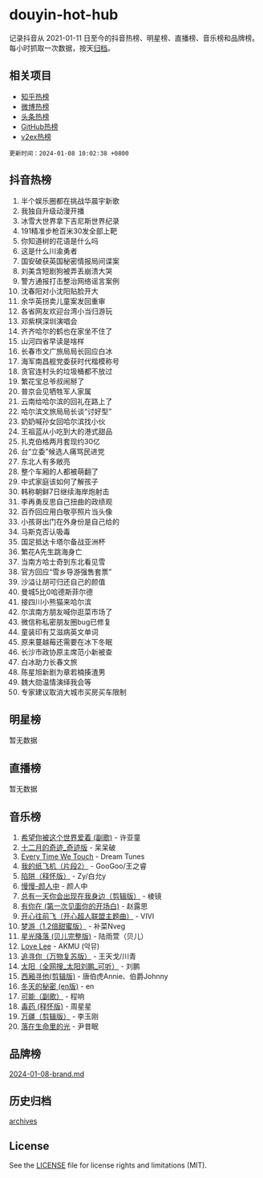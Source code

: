 # douyin-hot-hub

记录抖音从 2021-01-11 日至今的抖音热榜、明星榜、直播榜、音乐榜和品牌榜。每小时抓取一次数据，按天[归档](archives)。

## 相关项目

- [知乎热榜](https://github.com/lonnyzhang423/zhihu-hot-hub)
- [微博热榜](https://github.com/lonnyzhang423/weibo-hot-hub)
- [头条热榜](https://github.com/lonnyzhang423/toutiao-hot-hub)
- [GitHub热榜](https://github.com/lonnyzhang423/github-hot-hub)
- [v2ex热榜](https://github.com/lonnyzhang423/v2ex-hot-hub)


`更新时间：2024-01-08 10:02:38 +0800`

## 抖音热榜

1. 半个娱乐圈都在挑战华晨宇新歌
1. 我独自升级动漫开播
1. 冰雪大世界拿下吉尼斯世界纪录
1. 191精准步枪百米30发全部上靶
1. 你知道树的花语是什么吗
1. 这是什么川渝勇者
1. 国安破获英国秘密情报局间谍案
1. 刘美含短剧狗被弄丢崩溃大哭
1. 警方通报打击整治网络谣言案例
1. 沈春阳对小沈阳贴脸开大
1. 余华英拐卖儿童案发回重审
1. 各省网友欢迎台湾小当归游玩
1. 邓紫棋深圳演唱会
1. 齐齐哈尔的鹤也在家坐不住了
1. 山河四省早读是啥样
1. 长春市文广旅局局长回应白冰
1. 海军南昌舰党委获时代楷模称号
1. 贪官连村头的垃圾桶都不放过
1. 繁花宝总爷叔闹掰了
1. 普京会见牺牲军人家属
1. 云南给哈尔滨的回礼在路上了
1. 哈尔滨文旅局局长谈“讨好型”
1. 奶奶喊孙女回哈尔滨找小伙
1. 王祖蓝从小吃到大的港式甜品
1. 扎克伯格两月套现约30亿
1. 台“立委”候选人痛骂民进党
1. 东北人有多敞亮
1. 整个车厢的人都被萌翻了
1. 中式家庭该如何了解孩子
1. 韩称朝鲜7日继续海岸炮射击
1. 李再勇反思自己扭曲的政绩观
1. 百乔回应用白敬亭照片当头像
1. 小孩哥出门在外身份是自己给的
1. 马斯克否认吸毒
1. 国足抵达卡塔尔备战亚洲杯
1. 繁花A先生跳海身亡
1. 当南方哈士奇到东北看见雪
1. 官方回应“雪乡导游强售套票”
1. 沙溢让胡可归还自己的颜值
1. 曼城5比0哈德斯菲尔德
1. 接四川小熊猫来哈尔滨
1. 尔滨南方朋友喊你逛菜市场了
1. 微信称私密朋友圈bug已修复
1. 童装印有艾滋病英文单词
1. 原来蔓越莓还需要在冰下冬眠
1. 长沙市政协原主席范小新被查
1. 白冰助力长春文旅
1. 陈星旭新剧为章若楠揍渣男
1. 魏大勋温情演绎我会等
1. 专家建议取消大城市买房买车限制

## 明星榜

暂无数据

## 直播榜

暂无数据

## 音乐榜

1. [希望你被这个世界爱着 (副歌)](https://sf6-cdn-tos.douyinstatic.com/obj/tos-cn-ve-2774/oUHCmWQfZlE3QQBKBeD8rCFLpJzPgCpImhsxMt) - 许亚童
1. [十二月的奇迹_奇迹版](https://sf86-cdn-tos.douyinstatic.com/obj/tos-cn-ve-2774/oMslvA9FBzGMGHnyUuoiiUjtIAXfMz6tzwByW8) - 呆呆破
1. [Every Time We Touch](https://sf86-cdn-tos.douyinstatic.com/obj/tos-cn-ve-2774/ogN6lUKQeBBfEVhIOMikG1CcJjugxk1tztZyhP) - Dream Tunes
1. [我的纸飞机（片段2）](https://sf6-cdn-tos.douyinstatic.com/obj/tos-cn-ve-2774/oM2ZrKcg2CD5AeRB2gkeXOFB1IxAGJdZPazYHf) - GooGoo/王之睿
1. [陷阱（释怀版）](https://sf86-cdn-tos.douyinstatic.com/obj/tos-cn-ve-2774/oE8C21LeZrzKLDFfQYgMzx4GAIHageG5IzayY7) - Zy/白允y
1. [慢慢-颜人中](https://sf86-cdn-tos.douyinstatic.com/obj/tos-cn-ve-2774/ocjHNfBXdBxQNC8ZGAeoLMFTUgtBg8bkExunDC) - 颜人中
1. [总有一天你会出现在我身边（剪辑版）](https://sf86-cdn-tos.douyinstatic.com/obj/tos-cn-ve-2774/oMLsHwhWW7CYoAhoWB9EXUQIzNBsfAJxpAoxCU) - 棱镜
1. [有你在 (第一次见面你的开场白)](https://sf86-cdn-tos.douyinstatic.com/obj/tos-cn-ve-2774/oAthrQ3ClJBfI57uBoFEgNDYtNCZ0TSYQQfxQ0) - 赵露思
1. [开心往前飞（开心超人联盟主题曲）](https://sf86-cdn-tos.douyinstatic.com/obj/tos-cn-ve-2774/9d8fb7c82cf1421fb93a9fe925275e0a) - VIVI
1. [梦游（1.2倍甜蜜版）](https://sf6-cdn-tos.douyinstatic.com/obj/tos-cn-ve-2774/o4gyAUm8hwufoEABmwVIiQtHsFuGzAEEWtNMzo) - 补菜Nveg
1. [星光降落 (贝儿完整版)](https://sf86-cdn-tos.douyinstatic.com/obj/tos-cn-ve-2774/okwB9hAwyAtsFFkFBzAX1hOOfQuIoMNs0W2Mwr) - 陆雨萱（贝儿）
1. [Love Lee](https://sf6-cdn-tos.douyinstatic.com/obj/tos-cn-ve-2774/o05GbkJGbCBTdDnMtB0fwOYgkeZp23vrWQDQBS) - AKMU (악뮤)
1. [追寻你（万物复苏版）](https://sf86-cdn-tos.douyinstatic.com/obj/tos-cn-ve-2774/oYeAZJsbjIDit9APmBg8u6uDUQnHmoCf3gbo74) - 王天戈/川青
1. [太阳（全网搜_太阳刘鹏_可听）](https://sf6-cdn-tos.douyinstatic.com/obj/tos-cn-ve-2774/ogWbyIQnlBFImVbeDocRdCIYtBHlbJXgfZMvgz) - 刘鹏
1. [西厢寻他(剪辑版)](https://sf3-cdn-tos.douyinstatic.com/obj/tos-cn-ve-2774/oUsAVfAQKlRNxEv5qxvIB8o5qmIWUcXbzJKJhw) - 唐伯虎Annie、伯爵Johnny
1. [冬天的秘密 (en版)](https://sf3-cdn-tos.douyinstatic.com/obj/tos-cn-ve-2774/okIuMHDdzyf3FjGK4Lphe1vfHcQaPIHAg0Z4CR) - en
1. [可能（副歌）](https://sf3-cdn-tos.douyinstatic.com/obj/tos-cn-ve-2774/cde1731888894259b333569393c2fb51) - 程响
1. [毒药 (释怀版)](https://sf86-cdn-tos.douyinstatic.com/obj/tos-cn-ve-2774/oYILMEAzspdZBIzy4frJNB8ZHPHWAhiwowd4Ad) - 周星星
1. [万疆（剪辑版）](https://sf6-cdn-tos.douyinstatic.com/obj/tos-cn-ve-2774/ooG7oVgFlDTelKCjCsTTobQvbdtj1BBQXnfZd8) - 李玉刚
1. [落在生命里的光](https://sf86-cdn-tos.douyinstatic.com/obj/tos-cn-ve-2774/d9ffa8c090124ea58bb10df9b510c01d) - 尹昔眠

## 品牌榜

[2024-01-08-brand.md](archives/2024-01-08-brand.md)

## 历史归档

[archives](archives)

## License

See the [LICENSE](LICENSE) file for license rights and limitations (MIT).
